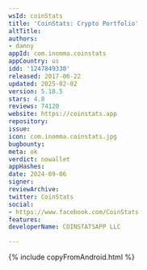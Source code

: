 ```yaml
---
wsId: coinStats
title: 'CoinStats: Crypto Portfolio'
altTitle: 
authors:
- danny
appId: com.inomma.coinstats
appCountry: us
idd: '1247849330'
released: 2017-06-22
updated: 2025-02-02
version: 5.18.5
stars: 4.8
reviews: 74120
website: https://coinstats.app
repository: 
issue: 
icon: com.inomma.coinstats.jpg
bugbounty: 
meta: ok
verdict: nowallet
appHashes: 
date: 2024-09-06
signer: 
reviewArchive: 
twitter: CoinStats
social:
- https://www.facebook.com/CoinStats
features: 
developerName: COINSTATSAPP LLC

---
```


{% include copyFromAndroid.html %}